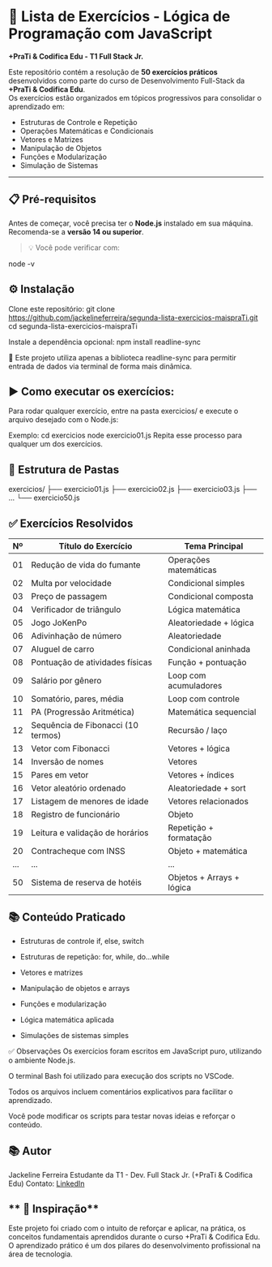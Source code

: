 # 📝 Lista de Exercícios - Lógica de Programação com JavaScript  
**+PraTi & Codifica Edu - T1 Full Stack Jr.**

Este repositório contém a resolução de **50 exercícios práticos** desenvolvidos como parte do curso de Desenvolvimento Full-Stack da **+PraTi & Codifica Edu**.  
Os exercícios estão organizados em tópicos progressivos para consolidar o aprendizado em:

- Estruturas de Controle e Repetição
- Operações Matemáticas e Condicionais
- Vetores e Matrizes
- Manipulação de Objetos
- Funções e Modularização
- Simulação de Sistemas

---

## **📋 Pré-requisitos**

Antes de começar, você precisa ter o **Node.js** instalado em sua máquina.  
Recomenda-se a **versão 14 ou superior**.

> 💡 Você pode verificar com:

node -v


## **⚙️ Instalação**

Clone este repositório:
git clone https://github.com/jackelineferreira/segunda-lista-exercicios-maispraTi.git
cd segunda-lista-exercicios-maispraTi


Instale a dependência opcional:
npm install readline-sync


🚨 Este projeto utiliza apenas a biblioteca readline-sync para permitir entrada de dados via terminal de forma mais dinâmica.

## **▶️ Como executar os exercícios:**
Para rodar qualquer exercício, entre na pasta exercicios/ e execute o arquivo desejado com o Node.js:

Exemplo:
cd exercicios
node exercicio01.js
Repita esse processo para qualquer um dos exercícios.

## **📁 Estrutura de Pastas**
exercicios/
├── exercicio01.js
├── exercicio02.js
├── exercicio03.js
├── ...
└── exercicio50.js


## ✅ Exercícios Resolvidos

| Nº   | Título do Exercício               | Tema Principal            |
|------|-----------------------------------|---------------------------|
| 01   | Redução de vida do fumante        | Operações matemáticas     |
| 02   | Multa por velocidade              | Condicional simples       |
| 03   | Preço de passagem                 | Condicional composta      |
| 04   | Verificador de triângulo          | Lógica matemática         |
| 05   | Jogo JoKenPo                      | Aleatoriedade + lógica    |
| 06   | Adivinhação de número             | Aleatoriedade             |
| 07   | Aluguel de carro                  | Condicional aninhada      |
| 08   | Pontuação de atividades físicas   | Função + pontuação        |
| 09   | Salário por gênero                | Loop com acumuladores     |
| 10   | Somatório, pares, média           | Loop com controle         |
| 11   | PA (Progressão Aritmética)        | Matemática sequencial     |
| 12   | Sequência de Fibonacci (10 termos)| Recursão / laço           |
| 13   | Vetor com Fibonacci               | Vetores + lógica          |
| 14   | Inversão de nomes                 | Vetores                   |
| 15   | Pares em vetor                    | Vetores + índices         |
| 16   | Vetor aleatório ordenado          | Aleatoriedade + sort      |
| 17   | Listagem de menores de idade      | Vetores relacionados      |
| 18   | Registro de funcionário           | Objeto                    |
| 19   | Leitura e validação de horários   | Repetição + formatação    |
| 20   | Contracheque com INSS             | Objeto + matemática       |
| ...  | ...                               | ...                       |
| 50   | Sistema de reserva de hotéis      | Objetos + Arrays + lógica |


## **📚 Conteúdo Praticado**
- Estruturas de controle if, else, switch

- Estruturas de repetição: for, while, do...while

- Vetores e matrizes

- Manipulação de objetos e arrays

- Funções e modularização

- Lógica matemática aplicada

- Simulações de sistemas simples

✅ Observações
Os exercícios foram escritos em JavaScript puro, utilizando o ambiente Node.js.

O terminal Bash foi utilizado para execução dos scripts no VSCode.

Todos os arquivos incluem comentários explicativos para facilitar o aprendizado.

Você pode modificar os scripts para testar novas ideias e reforçar o conteúdo.

## **📚 Autor**
Jackeline Ferreira
Estudante da T1 - Dev. Full Stack Jr. (+PraTi & Codifica Edu)
Contato: [LinkedIn](http://www.linkedin.com/in/jackeline-ferreira-pontes)

## ** 🧠 Inspiração**
Este projeto foi criado com o intuito de reforçar e aplicar, na prática, os conceitos fundamentais aprendidos durante o curso +PraTi & Codifica Edu.
O aprendizado prático é um dos pilares do desenvolvimento profissional na área de tecnologia.
